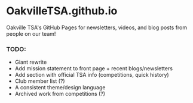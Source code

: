 # OakvilleTSA.github.io
Oakville TSA's GitHub Pages for newsletters, videos, and blog posts from people on our team!

### TODO:
* Giant rewrite
* Add mission statement to front page + recent blogs/newsletters
* Add section with official TSA info (competitions, quick history)
* Club member list (?)
* A consistent theme/design language
* Archived work from competitions (?)